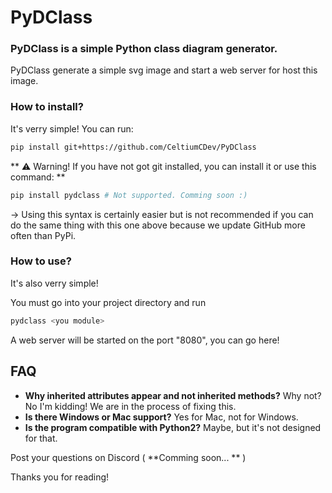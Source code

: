 # PyDClass
###  PyDClass is a simple Python class diagram generator.

PyDClass generate a simple svg image and start a web server for host this image.

### How to install?
It's verry simple! You can run:
```bash
pip install git+https://github.com/CeltiumCDev/PyDClass
```
** ⚠️ Warning! If you have not got git installed, you can install it or use this command: **
```bash
pip install pydclass # Not supported. Comming soon :)
```
-> Using this syntax is certainly easier but is not recommended if you can do the same thing with this one above because we update GitHub more often than PyPi.

### How to use?
It's also verry simple!

You must go into your project directory and run
```bash
pydclass <you module>
```
A web server will be started on the port "8080", you can go here!

## FAQ

* **Why inherited attributes appear and not inherited methods?** Why not? No I'm kidding! We are in the process of fixing this.
* **Is there Windows or Mac support?** Yes for Mac, not for Windows.
* **Is the program compatible with Python2?** Maybe, but it's not designed for that.

Post your questions on Discord ( **Comming soon... ** )

Thanks you for reading!



